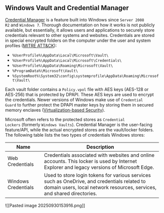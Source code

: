 ## Windows Vault and Credential Manager
[Credential Manager](https://learn.microsoft.com/en-us/windows-server/security/windows-authentication/credentials-processes-in-windows-authentication#windows-vault-and-credential-manager) is a feature built into Windows since `Server 2008 R2` and `Windows 7`. Thorough documentation on how it works is not publicly available, but essentially, it allows users and applications to securely store credentials relevant to other systems and websites. Credentials are stored in special encrypted folders on the computer under the user and system profiles ([MITRE ATT&CK](https://attack.mitre.org/techniques/T1555/004/)):
- `%UserProfile%\AppData\Local\Microsoft\Vault\`
- `%UserProfile%\AppData\Local\Microsoft\Credentials\`
- `%UserProfile%\AppData\Roaming\Microsoft\Vault\`
- `%ProgramData%\Microsoft\Vault\`
- `%SystemRoot%\System32\config\systemprofile\AppData\Roaming\Microsoft\Vault\`

Each vault folder contains a `Policy.vpol` file with AES keys (AES-128 or AES-256) that is protected by DPAPI. These AES keys are used to encrypt the credentials. Newer versions of Windows make use of `Credential Guard` to further protect the DPAPI master keys by storing them in secured memory enclaves ([Virtualization-based Security](https://learn.microsoft.com/en-us/windows-hardware/design/device-experiences/oem-vbs)).

Microsoft often refers to the protected stores as `Credential Lockers` (formerly `Windows Vaults`). Credential Manager is the user-facing feature/API, while the actual encrypted stores are the vault/locker folders. The following table lists the two types of credentials Windows stores:

|Name|Description|
|---|---|
|Web Credentials|Credentials associated with websites and online accounts. This locker is used by Internet Explorer and legacy versions of Microsoft Edge.|
|Windows Credentials|Used to store login tokens for various services such as OneDrive, and credentials related to domain users, local network resources, services, and shared directories.|


![[Pasted image 20250930153916.png]]